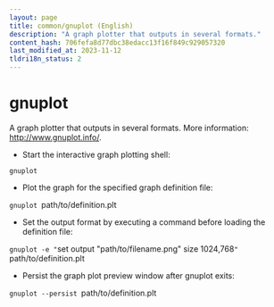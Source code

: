 ```yaml
---
layout: page
title: common/gnuplot (English)
description: "A graph plotter that outputs in several formats."
content_hash: 706fefa8d77dbc38edacc13f16f849c929057320
last_modified_at: 2023-11-12
tldri18n_status: 2
---
```

# gnuplot

A graph plotter that outputs in several formats.
More information: <http://www.gnuplot.info/>.

- Start the interactive graph plotting shell:

`gnuplot`

- Plot the graph for the specified graph definition file:

`gnuplot `<span class="tldr-var badge badge-pill bg-dark-lm bg-white-dm text-white-lm text-dark-dm font-weight-bold">path/to/definition.plt</span>

- Set the output format by executing a command before loading the definition file:

`gnuplot -e "`<span class="tldr-var badge badge-pill bg-dark-lm bg-white-dm text-white-lm text-dark-dm font-weight-bold">set output "path/to/filename.png" size 1024,768</span>`" `<span class="tldr-var badge badge-pill bg-dark-lm bg-white-dm text-white-lm text-dark-dm font-weight-bold">path/to/definition.plt</span>

- Persist the graph plot preview window after gnuplot exits:

`gnuplot --persist `<span class="tldr-var badge badge-pill bg-dark-lm bg-white-dm text-white-lm text-dark-dm font-weight-bold">path/to/definition.plt</span>
